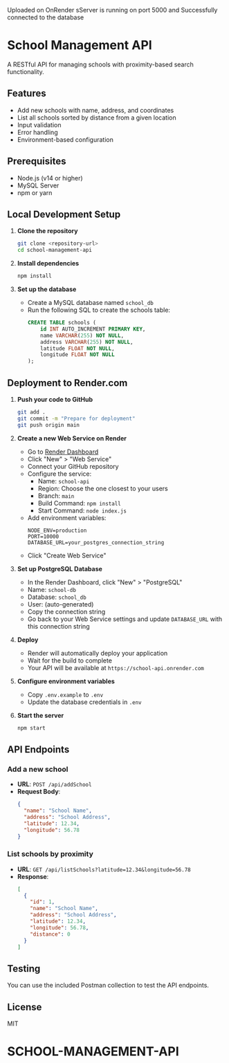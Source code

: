 Uploaded on OnRender 
sServer is running on port 5000 and 
Successfully connected to the database


# School Management API

A RESTful API for managing schools with proximity-based search functionality.

## Features

- Add new schools with name, address, and coordinates
- List all schools sorted by distance from a given location
- Input validation
- Error handling
- Environment-based configuration

## Prerequisites

- Node.js (v14 or higher)
- MySQL Server
- npm or yarn

## Local Development Setup

1. **Clone the repository**
   ```bash
   git clone <repository-url>
   cd school-management-api
   ```

2. **Install dependencies**
   ```bash
   npm install
   ```

3. **Set up the database**
   - Create a MySQL database named `school_db`
   - Run the following SQL to create the schools table:
     ```sql
     CREATE TABLE schools (
         id INT AUTO_INCREMENT PRIMARY KEY,
         name VARCHAR(255) NOT NULL,
         address VARCHAR(255) NOT NULL,
         latitude FLOAT NOT NULL,
         longitude FLOAT NOT NULL
     );
     ```

## Deployment to Render.com

1. **Push your code to GitHub**
   ```bash
   git add .
   git commit -m "Prepare for deployment"
   git push origin main
   ```

2. **Create a new Web Service on Render**
   - Go to [Render Dashboard](https://dashboard.render.com/)
   - Click "New" > "Web Service"
   - Connect your GitHub repository
   - Configure the service:
     - Name: `school-api`
     - Region: Choose the one closest to your users
     - Branch: `main`
     - Build Command: `npm install`
     - Start Command: `node index.js`
   - Add environment variables:
     ```
     NODE_ENV=production
     PORT=10000
     DATABASE_URL=your_postgres_connection_string
     ```
   - Click "Create Web Service"

3. **Set up PostgreSQL Database**
   - In the Render Dashboard, click "New" > "PostgreSQL"
   - Name: `school-db`
   - Database: `school_db`
   - User: (auto-generated)
   - Copy the connection string
   - Go back to your Web Service settings and update `DATABASE_URL` with this connection string

4. **Deploy**
   - Render will automatically deploy your application
   - Wait for the build to complete
   - Your API will be available at `https://school-api.onrender.com`

4. **Configure environment variables**
   - Copy `.env.example` to `.env`
   - Update the database credentials in `.env`

5. **Start the server**
   ```bash
   npm start
   ```

## API Endpoints

### Add a new school
- **URL**: `POST /api/addSchool`
- **Request Body**:
  ```json
  {
    "name": "School Name",
    "address": "School Address",
    "latitude": 12.34,
    "longitude": 56.78
  }
  ```

### List schools by proximity
- **URL**: `GET /api/listSchools?latitude=12.34&longitude=56.78`
- **Response**:
  ```json
  [
    {
      "id": 1,
      "name": "School Name",
      "address": "School Address",
      "latitude": 12.34,
      "longitude": 56.78,
      "distance": 0
    }
  ]
  ```

## Testing

You can use the included Postman collection to test the API endpoints.

## License

MIT
# SCHOOL-MANAGEMENT-API

